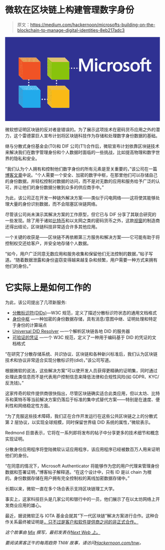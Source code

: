 # 微软在区块链上构建管理数字身份

> 原文：<https://medium.com/hackernoon/microsofts-building-on-the-blockchain-to-manage-digital-identities-8eb217adc3>

![](img/42269a4bf64a81a4985e147872efcc1d.png)

微软想证明区块链的反对者是错误的。为了展示这项技术在密码货币应用之外的潜力，这个雷德蒙巨人宣布计划将区块链科技作为存储和处理数字身份数据的基础。

继与分散式身份基金会(T0)和 DIF 公司(T1)合作后，微软宣布计划依靠区块链技术来解决我们在数字管理身份和个人数据时面临的一些挑战，比如提高物理和数字世界的隐私和安全。

“我们认为个人拥有和控制他们数字身份的所有元素是至关重要的，”该公司在一篇[博客文章](https://cloudblogs.microsoft.com/enterprisemobility/2018/02/12/decentralized-digital-identities-and-blockchain-the-future-as-we-see-it/)中说。“个人需要一个安全、加密的数字中枢，在那里他们可以存储自己的身份数据，并轻松控制对数据的访问，而不是对无数的应用和服务给予广泛的认可，并让他们的身份数据分散到众多的供应商手中。”

为此，该公司正在开发一种链外解决方案——类似于闪电网络——这将使其能够处理大量的身份识别数据，而不会阻塞区块链网络。

尽管该公司尚未演示其解决方案的工作原型，但它已与 DIF 分享了其联合研究的一些发现。除了用于诸如[比特币](https://thenextweb.com/topic/bitcoin/)和以太网之类的密码货币之外，这款[视窗](https://thenextweb.com/topic/windows/)的制造商还得出结论，区块链科技非常适合许多其他应用。

一个关键的收获是——区块链不再依赖第三方服务和解决方案——它可能有助于将控制权交还给客户，并安全地存储个人数据。

“如今，用户广泛同意无数应用和服务收集和保留他们无法控制的数据，”帖子写道。“随着数据泄露和身份盗窃变得越来越复杂和频繁，用户需要一种方式来拥有他们的身份。”

# 它实际上是如何工作的

为此，该公司提出了几项新服务:

*   [分散标识符(DIDs)](https://w3c-ccg.github.io/did-spec/)—W3C 规范，定义了描述分散标识符状态的通用文档格式
*   [身份中枢](https://github.com/decentralized-identity/hubs/blob/master/explainer.md) —一种加密的身份数据存储，具有消息/意图中继、证明处理和特定于身份的计算端点
*   [Universal DID Resolver](/decentralized-identity/a-universal-resolver-for-self-sovereign-identifiers-48e6b4a5cc3c) —一个解析区块链各地 DID 的服务器
*   [可验证的凭证](https://w3c.github.io/vc-data-model/) —一个 W3C 规范，定义了一种用于编码基于 DID 的凭证的文档格式

“在研究了分散存储系统、共识协议、区块链和各种新兴标准后，我们认为区块链技术和协议非常适合实现分散标识符(did)，”该公司写道。

根据微软的说法，这些解决方案“可以使开发人员获得更精确的证明集，同时通过处理此类信息而不是代表用户控制信息来降低法律和合规性风险(如 GDPR、KYC/反洗钱)。”

这家传奇的软件提供商很快指出，尽管区块链确实适合此类应用，但以太坊、比特币和莱特币等当前解决方案仍落后于标准的集中式替代方案——特别是在速度、便利性和网络稳定性方面。

“为了克服这些技术障碍，我们正在合作开发运行在这些公共区块链之上的分散式第 2 层协议，以实现全球规模，同时保留世界级 DID 系统的属性，”微软表示。

Redmond 巨兽表示，它将在一系列即将发布的帖子中分享更多的技术细节和概念实现证明。

分散身份应用程序将登陆微软认证应用程序，该应用程序已经被数百万人用来证明他们的身份。

“在同意的情况下，Microsoft Authenticator 将能够作为您的用户代理来管理身份数据和签署证明，”博客帖子解释道。“在这个设计中，只有 ID 是以 chain 为根的。身份数据存储在用户拥有完全控制权的离线加密数据存储中。”

长期以来，微软一直在多个场合表示支持区块链理工大学。

事实上，这家科技巨头是几家公司和银行中的一员，他们展示了在以太坊网络上开发商业应用的雄心。

最近，据说微软正与 IOTA 基金会就其“下一代区块链”解决方案进行合作。这种合作关系最终被证明是[，只不过是客户和软件提供商之间的非正式合作。](https://thenextweb.com/hardfork/2017/12/12/iota-partnership-microsoft-marketplace/)

*这个故事由* [*Mix*](https://thenextweb.com/author/dimitarmihov/) *撰写，最初发表在*[*Next Web 上。*](https://thenextweb.com/hardfork/2018/02/12/microsoft-digital-identity-blockchain/)

*要阅读黑客正午的每周趋势 TNW 故事，请访问*[*Hackernoon.com/tnw*](http://hackernoon.com/tnw)*。*